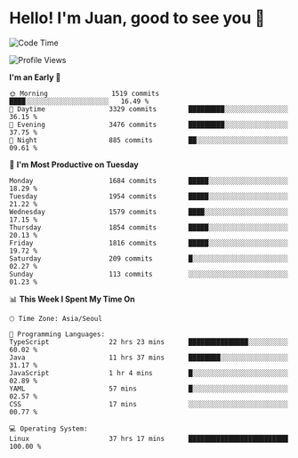 # Hello! I'm Juan, good to see you 👋

<!--
**Y-k-Y/Y-k-Y** is a ✨ _special_ ✨ repository because its `README.md` (this file) appears on your GitHub profile.

Here are some ideas to get you started:

- 🔭 I’m currently working on ...
- 🌱 I’m currently learning ...
- 👯 I’m looking to collaborate on ...
- 🤔 I’m looking for help with ...
- 💬 Ask me about ...
- 📫 How to reach me: ...
- 😄 Pronouns: ...
- ⚡ Fun fact: ...
-->
<!--
![Profile views](https://gpvc.arturio.dev/Y-k-Y)

[![Omid Nikrah StackOverflow](https://github-readme-stackoverflow.vercel.app/?userID=9517076)](https://stackoverflow.com/users/9517076/i-have-10-fingers)
-->

<!--START_SECTION:waka-->
![Code Time](http://img.shields.io/badge/Code%20Time-1%2C295%20hrs%2057%20mins-blue)

![Profile Views](http://img.shields.io/badge/Profile%20Views-0-blue)

**I'm an Early 🐤** 

```text
🌞 Morning                1519 commits        ████░░░░░░░░░░░░░░░░░░░░░   16.49 % 
🌆 Daytime                3329 commits        █████████░░░░░░░░░░░░░░░░   36.15 % 
🌃 Evening                3476 commits        █████████░░░░░░░░░░░░░░░░   37.75 % 
🌙 Night                  885 commits         ██░░░░░░░░░░░░░░░░░░░░░░░   09.61 % 
```
📅 **I'm Most Productive on Tuesday** 

```text
Monday                   1684 commits        █████░░░░░░░░░░░░░░░░░░░░   18.29 % 
Tuesday                  1954 commits        █████░░░░░░░░░░░░░░░░░░░░   21.22 % 
Wednesday                1579 commits        ████░░░░░░░░░░░░░░░░░░░░░   17.15 % 
Thursday                 1854 commits        █████░░░░░░░░░░░░░░░░░░░░   20.13 % 
Friday                   1816 commits        █████░░░░░░░░░░░░░░░░░░░░   19.72 % 
Saturday                 209 commits         █░░░░░░░░░░░░░░░░░░░░░░░░   02.27 % 
Sunday                   113 commits         ░░░░░░░░░░░░░░░░░░░░░░░░░   01.23 % 
```


📊 **This Week I Spent My Time On** 

```text
🕑︎ Time Zone: Asia/Seoul

💬 Programming Languages: 
TypeScript               22 hrs 23 mins      ███████████████░░░░░░░░░░   60.02 % 
Java                     11 hrs 37 mins      ████████░░░░░░░░░░░░░░░░░   31.17 % 
JavaScript               1 hr 4 mins         █░░░░░░░░░░░░░░░░░░░░░░░░   02.89 % 
YAML                     57 mins             █░░░░░░░░░░░░░░░░░░░░░░░░   02.57 % 
CSS                      17 mins             ░░░░░░░░░░░░░░░░░░░░░░░░░   00.77 % 

💻 Operating System: 
Linux                    37 hrs 17 mins      █████████████████████████   100.00 % 
```


<!--END_SECTION:waka-->
